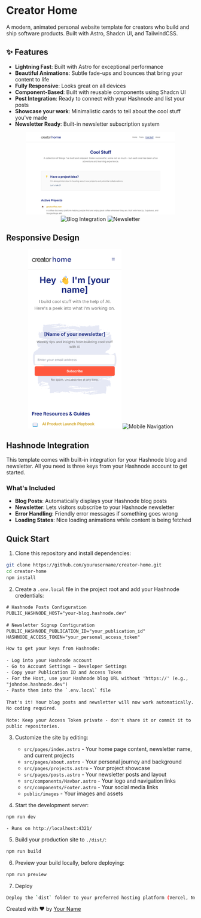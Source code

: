 # Creator Home

A modern, animated personal website template for creators who build and ship software products. Built with Astro, Shadcn UI, and TailwindCSS.

## ✨ Features

- **Lightning Fast**: Built with Astro for exceptional performance
- **Beautiful Animations**: Subtle fade-ups and bounces that bring your content to life
- **Fully Responsive**: Looks great on all devices
- **Component-Based**: Built with reusable components using Shadcn UI
- **Post Integration**: Ready to connect with your Hashnode and list your posts
- **Showcase your work**: Minimalistic cards to tell about the cool stuff you've made
- **Newsletter Ready**: Built-in newsletter subscription system

<div align="center">
  <img src="public/images/docs/features/projects.png" width="400" alt="Projects" />
  <img src="public/images/docs/features/blog.png" width="400" alt="Blog Integration" />
  <img src="public/images/docs/features/newsletter.png" width="400" alt="Newsletter" />
</div>

## Responsive Design

<div align="center">
  <img src="public/images/docs/mobile/mobile-home.png" width="250" alt="Mobile Home" />
  <img src="public/images/docs/mobile/mobile-nav.png" width="250" alt="Mobile Navigation" />
</div>

## Hashnode Integration

This template comes with built-in integration for your Hashnode blog and newsletter. All you need is three keys from your Hashnode account to get started.

### What's Included
- **Blog Posts**: Automatically displays your Hashnode blog posts
- **Newsletter**: Lets visitors subscribe to your Hashnode newsletter
- **Error Handling**: Friendly error messages if something goes wrong
- **Loading States**: Nice loading animations while content is being fetched

## Quick Start

1. Clone this repository and install dependencies:
```bash
git clone https://github.com/yourusername/creator-home.git
cd creator-home
npm install
```

2. Create a `.env.local` file in the project root and add your Hashnode credentials:
```env
# Hashnode Posts Configuration
PUBLIC_HASHNODE_HOST="your-blog.hashnode.dev"

# Newsletter Signup Configuration
PUBLIC_HASHNODE_PUBLICATION_ID="your_publication_id"
HASHNODE_ACCESS_TOKEN="your_personal_access_token"
```

    How to get your keys from Hashnode:

    - Log into your Hashnode account
    - Go to Account Settings → Developer Settings
    - Copy your Publication ID and Access Token
    - For the Host, use your Hashnode blog URL without 'https://' (e.g., "johndoe.hashnode.dev")
    - Paste them into the `.env.local` file

    That's it! Your blog posts and newsletter will now work automatically. No coding required.

    Note: Keep your Access Token private - don't share it or commit it to public repositories.

3. Customize the site by editing:
   - `src/pages/index.astro` - Your home page content, newsletter name, and current projects
   - `src/pages/about.astro` - Your personal journey and background
   - `src/pages/projects.astro` - Your project showcase
   - `src/pages/posts.astro` - Your newsletter posts and layout
   - `src/components/Navbar.astro` - Your logo and navigation links
   - `src/components/Footer.astro` - Your social media links
   - `public/images` - Your images and assets

4. Start the development server:
```bash
npm run dev
```

    - Runs on http://localhost:4321/

5. Build your production site to `./dist/`:
```bash
npm run build
```

6. Preview your build locally, before deploying:
```bash
npm run preview
```

7. Deploy
```bash
Deploy the `dist` folder to your preferred hosting platform (Vercel, Netlify, etc.)
```

Created with ❤️ by [Your Name](https://github.com/yourusername)
